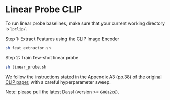 # Linear Probe CLIP

To run linear probe baselines, make sure that your current working directory is `lpclip/`.

Step 1: Extract Features using the CLIP Image Encoder
```bash
sh feat_extractor.sh
```

Step 2: Train few-shot linear probe
```bash
sh linear_probe.sh
```

We follow the instructions stated in the Appendix A3 (pp.38) of [the original CLIP paper](https://arxiv.org/pdf/2103.00020.pdf), with a careful hyperparameter sweep.

Note: please pull the latest Dassl (version >= `606a2c6`).